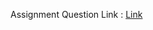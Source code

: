 Assignment Question Link : [Link](https://docs.google.com/document/d/1KwfTFSIpBx4zxCAFhY586dPNXqHFHWGrrXy75GYygmc/edit?tab=t.0)
